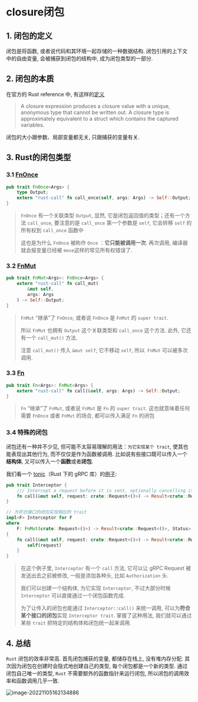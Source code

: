# closure闭包

## 1. 闭包的定义

闭包是将函数, 或者说代码和其环境一起存储的一种数据结构. 闭包引用的上下文中的自由变量, 会被捕获到闭包的结构中, 成为闭包类型的一部分.

## 2. 闭包的本质

在官方的 Rust reference 中, 有这样的[定义](https://doc.rust-lang.org/reference/types/closure.html)

> A closure expression produces a closure value with a unique, anonymous type that cannot be written out. A closure type is approximately equivalent to a struct which contains the captured variables.

闭包的大小跟参数、局部变量都无关, 只跟捕获的变量有关.

## 3. Rust的闭包类型

### 3.1 [FnOnce](https://doc.rust-lang.org/std/ops/trait.FnOnce.html) 



```rust
pub trait FnOnce<Args> {
    type Output;
    extern "rust-call" fn call_once(self, args: Args) -> Self::Output;
}
```

> `FnOnce` 有一个关联类型 `Output`, 显然, 它是闭包返回值的类型；还有一个方法 `call_once`, 要注意的是 `call_once` 第一个参数是 `self`, 它会转移 `self` 的所有权到 `call_once` 函数中
>
> 这也是为什么 `FnOnce` 被称作 `Once` ：**它只能被调用一次**. 再次调用, 编译器就会报变量已经被 `move`这样的常见所有权错误了. 

### 3.2 [FnMut](https://doc.rust-lang.org/std/ops/trait.FnMut.html)

```rust
pub trait FnMut<Args>: FnOnce<Args> {
    extern "rust-call" fn call_mut(
        &mut self, 
        args: Args
    ) -> Self::Output;
}
```

> `FnMut` “继承”了 `FnOnce`, 或者说 `FnOnce` 是 `FnMut` 的 `super trait`. 
>
> 所以 `FnMut` 也拥有 `Output` 这个关联类型和 `call_once` 这个方法. 此外, 它还有一个 `call_mut()` 方法. 
>
> 注意 `call_mut()` 传入 `&mut self`, 它不移动 `self`, 所以` FnMut` 可以被多次调用. 

### 3.3 [Fn](https://doc.rust-lang.org/std/ops/trait.Fn.html)

```rust
pub trait Fn<Args>: FnMut<Args> {
    extern "rust-call" fn call(&self, args: Args) -> Self::Output;
}
```

> `Fn` “继承”了 `FnMut`, 或者说 `FnMut` 是 `Fn` 的 `super trait`. 这也就意味着任何需要 `FnOnce` 或者 `FnMut` 的场合, 都可以传入满足 `Fn` 的闭包

### 3.4 特殊的闭包

闭包还有一种并不少见, 但可能不太容易理解的用法：`为它实现某个 trait`, 使其也能表现出其他行为, 而不仅仅是作为函数被调用. 比如说有些接口既可以传入一个**结构体**, 又可以传入一个**函数**或者**闭包**.

我们看一个 [tonic](https://github.com/hyperium/tonic)（Rust 下的 gRPC 库）的[例子](https://docs.rs/tonic/0.5.2/src/tonic/service/interceptor.rs.html#41-53): 

```rust
pub trait Interceptor {
    /// Intercept a request before it is sent, optionally cancelling it.
    fn call(&mut self, request: crate::Request<()>) -> Result<crate::Request<()>, Status>;
}

// 为符合接口的闭包实现相应的 trait
impl<F> Interceptor for F
where
    F: FnMut(crate::Request<()>) -> Result<crate::Request<()>, Status>,
{
    fn call(&mut self, request: crate::Request<()>) -> Result<crate::Request<()>, Status> {
        self(request)
    }
}
```

> 在这个例子里, `Interceptor` 有一个 `call` 方法, 它可以让 gRPC Request 被发送出去之前被修改, 一般是添加各种头, 比如 `Authorization` 头. 
>
> 
>
> 我们可以创建一个结构体, 为它实现 `Interceptor`, 不过大部分时候 `Interceptor` 可以直接通过一个闭包函数完成. 
>
> 为了让传入的闭包也能通过 `Interceptor::call()` 来统一调用, 可以为**符合某个接口的闭包**实现 `Interceptor trait`. 掌握了这种用法, 我们就可以通过某些 `trait` 把特定的结构体和闭包统一起来调用.

## 4. 总结

`Rust` 闭包的效率非常高. 首先闭包捕获的变量, 都储存在栈上, 没有堆内存分配. 其次因为闭包在创建时会隐式地创建自己的类型, 每个闭包都是一个新的类型. 通过闭包自己唯一的类型, `Rust` 不需要额外的函数指针来运行闭包, 所以闭包的调用效率和函数调用几乎一致. 

![image-20221105162134886](http://imgur.thinkgos.cn/imgur/202211051621413.png)
